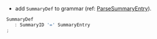 * add `SummaryDef` to grammar (ref: [ParseSummaryEntry](https://github.com/llvm-mirror/llvm/blob/d0abf8be7d16d63c025fb9709404ee865d2acc1a/lib/AsmParser/LLParser.cpp#L801)).

```c
SummaryDef
   : SummaryID '=' SummaryEntry
;
```
